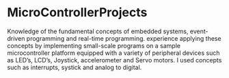 # MicroControllerProjects
Knowledge of the fundamental concepts of embedded systems, event-driven programming and real-time programming. experience applying these concepts by implementing small-scale programs on a sample microcontroller platform equipped with a variety of peripheral devices such as LED’s, LCD’s, Joystick, accelerometer and Servo motors. I used concepts such as interrupts, systick and analog to digital. 
